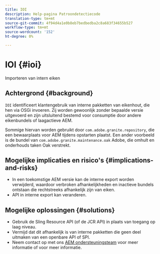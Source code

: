 ```yaml
---
title: IOI
description: Help-pagina Patroondetectiecode
translation-type: tm+mt
source-git-commit: 4f94d4a1e0b8eb7bedbedba2c8a683f34655b527
workflow-type: tm+mt
source-wordcount: '152'
ht-degree: 0%

---
```



# IOI {#ioi}

Importeren van intern eiken

## Achtergrond {#background}

`IOI` identificeert klantengebruik van interne pakketten van eikenhout, die hen via OSGi invoeren. Zij worden gewoonlijk zonder bepaalde versie uitgevoerd en zijn uitsluitend bestemd voor consumptie door andere eikenbundels of laagactieve AEM.

Sommige hiervan worden gebruikt door `com.adobe.granite.repository`, die een bewaarplaats voor AEM tijdens opstarten plaatst. Een ander voorbeeld is de bundel van `com.adobe.granite.maintenance.oak` Adobe, die omhult en onderhouds taken Oak verstrekt.

## Mogelijke implicaties en risico&#39;s {#implications-and-risks}

* In een toekomstige AEM versie kan de interne export worden verwijderd, waardoor verbroken afhankelijkheden en inactieve bundels ontstaan die rechtstreeks afhankelijk zijn van eiken.
* API in interne export kan veranderen.

## Mogelijke oplossingen {#solutions}

* Gebruik de Sling Resource API (of de JCR API) in plaats van toegang op laag niveau.
* Vermijd dat dit afhankelijk is van interne pakketten die geen deel uitmaken van een openbare API of SPI.
* Neem contact op met ons [AEM ondersteuningsteam](https://helpx.adobe.com/enterprise/using/support-for-experience-cloud.html) voor meer informatie of voor meer informatie.